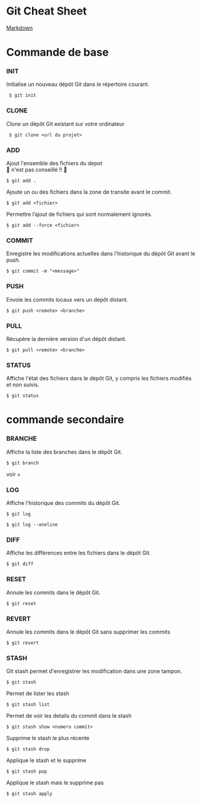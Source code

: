 # Git Cheat Sheet
[Markdown](https://www.markdownguide.org/cheat-sheet/#basic-syntax)

# Commande de base
### **INIT**
Initialise un nouveau dépôt Git dans le répertoire courant.
```
 $ git init 
```
### **CLONE**
Clone un dépôt Git existant sur votre ordinateur
```
 $ git clone <url du projet>
```
### **ADD**
Ajout l'ensemble des fichiers du depot  
🚨 n'est pas conseillé !! 🚨
```
$ git add .
```
Ajoute un ou des fichiers dans la zone de transite avant le commit.
```
$ git add <fichier>
```
Permettre l’ajout de fichiers qui sont normalement ignorés.
```
$ git add --force <fichier>
```

### **COMMIT**
Enregistre les modifications actuelles dans l'historique du dépôt Git avant le push.
```
$ git commit -m "<message>"
```
### **PUSH**
Envoie les commits locaux vers un dépôt distant.
```
$ git push <remote> <branche>
```

### **PULL**
Récupère la dernière version d'un dépôt distant.

```
$ git pull <remote> <branche>
```

### **STATUS**
Affiche l'état des fichiers dans le dépôt Git, y compris les fichiers modifiés et non suivis.
```
$ git status
```
# commande secondaire

### **BRANCHE**
Affiche la liste des branches dans le dépôt Git.
```
$ git branch
```
voir +

### **LOG**
Affiche l'historique des commits du dépôt Git.
```
$ git log
```
```
$ git log --oneline
```
### **DIFF**
Affiche les différences entre les fichiers dans le dépôt Git.
```
$ git diff
```

### **RESET**
Annule les commits dans le dépôt Git.

```
$ git reset
```

### **REVERT**
Annule les commits dans le dépôt Git sans supprimer les commits 
```
$ git revert 
```




### **STASH**
Git stash permet d'enregistrer les modification dans une zone tampon.
```
$ git stash
```

Permet de lister les stash
``` 
$ git stash list
```

Permet de voir les details du commit dans le stash 
``` 
$ git stash show <numero commit>
```
Supprime le stash le plus récente

``` 
$ git stash drop
```
Applique le stash et le supprime 

``` 
$ git stash pop
```

Applique le stash mais le supprime pas 

``` 
$ git stash apply
```







